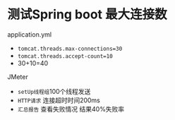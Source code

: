 # 测试Spring boot 最大连接数
application.yml
- `tomcat.threads.max-connections=30`
- `tomcat.threads.accept-count=10`
- 30+10=40

JMeter
- `setUp线程组`100个线程发送
- `HTTP请求` 连接超时时间200ms
- `汇总报告` 查看失败情况 结果40%失败率
